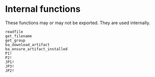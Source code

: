 # Internal functions

These functions may or may not be exported.
They are used internally.

```@docs
readfile
get_filename
get_group
ba_download_artifact
ba_ensure_artifact_installed
P1!
P2!
JP1!
JP3!
JP2!
```